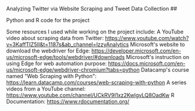Analyzing Twitter via Website Scraping and Tweet Data Collection ##

Python and R code for the project

Some resources I used while working on the project include:
A YouTube video about scraping data from Twitter: https://www.youtube.com/watch?v=3KaffTIZ5II&t=1187s&ab_channel=IzzyAnalytics
Microsoft's website to download the webdriver for Edge: https://developer.microsoft.com/en-us/microsoft-edge/tools/webdriver/#downloads
Microsoft's instruction on using Edge for web automation purpose: https://docs.microsoft.com/en-us/microsoft-edge/webdriver-chromium?tabs=python
Datacamp's course named "Web Scraping with Python": https://learn.datacamp.com/courses/web-scraping-with-python
A series videos from a YouTube channel: https://www.youtube.com/channel/UCkRV9I1xz2KwlgvLQ8OadKw
R Documentation: https://www.rdocumentation.org/
